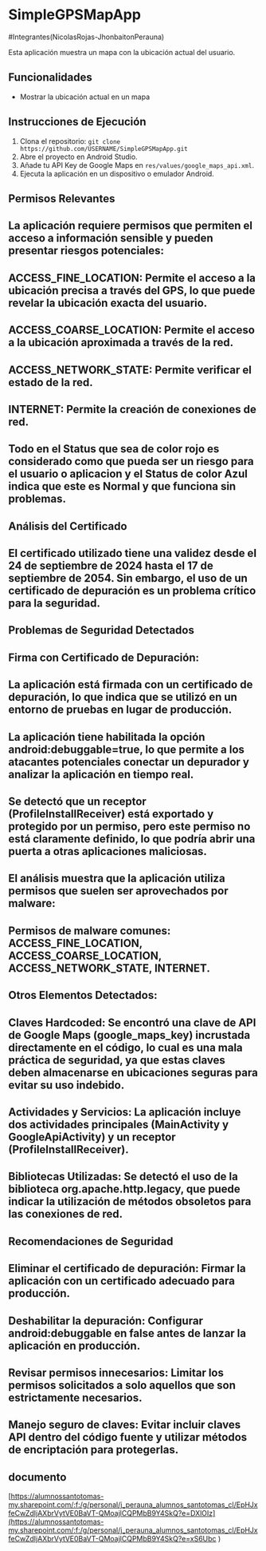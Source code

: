 # SimpleGPSMapApp
#Integrantes(NicolasRojas-JhonbaitonPerauna)

Esta aplicación muestra un mapa con la ubicación actual del usuario.

## Funcionalidades

- Mostrar la ubicación actual en un mapa

## Instrucciones de Ejecución

1. Clona el repositorio: `git clone https://github.com/USERNAME/SimpleGPSMapApp.git`
2. Abre el proyecto en Android Studio.
3. Añade tu API Key de Google Maps en `res/values/google_maps_api.xml`.
4. Ejecuta la aplicación en un dispositivo o emulador Android.


## Permisos Relevantes
## La aplicación requiere permisos que permiten el acceso a información sensible y pueden presentar riesgos potenciales:

## ACCESS_FINE_LOCATION: Permite el acceso a la ubicación precisa a través del GPS, lo que puede revelar la ubicación exacta del usuario.
## ACCESS_COARSE_LOCATION: Permite el acceso a la ubicación aproximada a través de la red.
## ACCESS_NETWORK_STATE: Permite verificar el estado de la red.
## INTERNET: Permite la creación de conexiones de red.

## Todo en el Status que sea de color rojo es considerado como que pueda ser un riesgo para el usuario o aplicacion y el Status de color Azul indica que este es Normal y que funciona sin problemas.

## Análisis del Certificado
## El certificado utilizado tiene una validez desde el 24 de septiembre de 2024 hasta el 17 de septiembre de 2054. Sin embargo, el uso de un certificado de depuración es un problema crítico para la seguridad.

## Problemas de Seguridad Detectados
## Firma con Certificado de Depuración:
## La aplicación está firmada con un certificado de depuración, lo que indica que se utilizó en un entorno de pruebas en lugar de producción.
## La aplicación tiene habilitada la opción android:debuggable=true, lo que permite a los atacantes potenciales conectar un depurador y analizar la aplicación en tiempo real.
## Se detectó que un receptor (ProfileInstallReceiver) está exportado y protegido por un permiso, pero este permiso no está claramente definido, lo que podría abrir una puerta a otras aplicaciones maliciosas.

## El análisis muestra que la aplicación utiliza permisos que suelen ser aprovechados por malware:

## Permisos de malware comunes: ACCESS_FINE_LOCATION, ACCESS_COARSE_LOCATION, ACCESS_NETWORK_STATE, INTERNET.

## Otros Elementos Detectados:
## Claves Hardcoded: Se encontró una clave de API de Google Maps (google_maps_key) incrustada directamente en el código, lo cual es una mala práctica de seguridad, ya que estas claves deben almacenarse en ubicaciones seguras para evitar su uso indebido.
## Actividades y Servicios: La aplicación incluye dos actividades principales (MainActivity y GoogleApiActivity) y un receptor (ProfileInstallReceiver).
## Bibliotecas Utilizadas: Se detectó el uso de la biblioteca org.apache.http.legacy, que puede indicar la utilización de métodos obsoletos para las conexiones de red.

## Recomendaciones de Seguridad
## Eliminar el certificado de depuración: Firmar la aplicación con un certificado adecuado para producción.
## Deshabilitar la depuración: Configurar android:debuggable en false antes de lanzar la aplicación en producción.
## Revisar permisos innecesarios: Limitar los permisos solicitados a solo aquellos que son estrictamente necesarios.
## Manejo seguro de claves: Evitar incluir claves API dentro del código fuente y utilizar métodos de encriptación para protegerlas.

## documento 
[https://alumnossantotomas-my.sharepoint.com/:f:/g/personal/j_perauna_alumnos_santotomas_cl/EpHJxfeCwZdIjAXbrVytVE0BaVT-QMoajlCQPMbB9Y4SkQ?e=DXlOIz](https://alumnossantotomas-my.sharepoint.com/:f:/g/personal/j_perauna_alumnos_santotomas_cl/EpHJxfeCwZdIjAXbrVytVE0BaVT-QMoajlCQPMbB9Y4SkQ?e=xS6Ubc )
